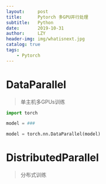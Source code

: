 ```yaml
---
layout:     post
title:      Pytorch 多GPU并行处理
subtitle:   Python
date:       2019-10-31
author:     LZY
header-img: img/whatisnext.jpg
catalog: true
tags:
    - Pytorch
---
```


# DataParallel

>单主机多GPUs训练

```python
import torch

model = ###

model = torch.nn.DataParallel(model)

```

# DistributedParallel

>分布式训练
